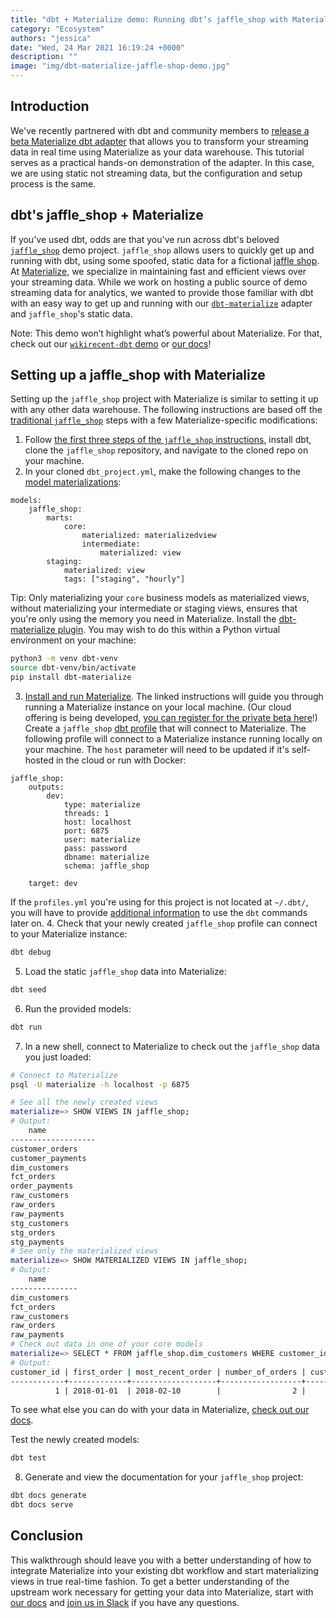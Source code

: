 ```yaml
---
title: "dbt + Materialize demo: Running dbt’s jaffle_shop with Materialize"
category: "Ecosystem"
authors: "jessica"
date: "Wed, 24 Mar 2021 16:19:24 +0000"
description: ""
image: "img/dbt-materialize-jaffle-shop-demo.jpg"
---
```


## Introduction

We've recently partnered with dbt and community members to [release a beta Materialize dbt adapter](https://materialize.com/introducing-dbt-materialize/) that allows you to transform your streaming data in real time using Materialize as your data warehouse. This tutorial serves as a practical hands-on demonstration of the adapter. In this case, we are using static not streaming data, but the configuration and setup process is the same.

## dbt's jaffle\_shop + Materialize

If you've used dbt, odds are that you've run across dbt's beloved [`jaffle_shop`](https://github.com/fishtown-analytics/jaffle_shop) demo project. `jaffle_shop` allows users to quickly get up and running with dbt, using some spoofed, static data for a fictional [jaffle shop](https://australianfoodtimeline.com.au/jaffle-craze/). At [Materialize](https://materialize.com/), we specialize in maintaining fast and efficient views over your streaming data. While we work on hosting a public source of demo streaming data for analytics, we wanted to provide those familiar with dbt with an easy way to get up and running with our [`dbt-materialize`](https://pypi.org/project/dbt-materialize/) adapter and `jaffle_shop`'s static data.

 Note: This demo won’t highlight what’s powerful about Materialize. For that, check out our [`wikirecent-dbt` demo](https://github.com/MaterializeInc/materialize/blob/main/play/wikirecent-dbt/README.md) or [our docs](https://materialize.com/docs/)!

## Setting up a jaffle\_shop with Materialize

Setting up the `jaffle_shop` project with Materialize is similar to setting it up with any other data warehouse. The following instructions are based off the [traditional `jaffle_shop`](https://github.com/fishtown-analytics/jaffle_shop) steps with a few Materialize-specific modifications:
1. Follow [the first three steps of the `jaffle_shop` instructions](https://github.com/fishtown-analytics/jaffle_shop), install dbt, clone the `jaffle_shop` repository, and navigate to the cloned repo on your machine.
2. In your cloned `dbt_project.yml`, make the following changes to the [model materializations](https://docs.getdbt.com/docs/building-a-dbt-project/building-models/materializations):  
```  
models:  
    jaffle_shop:  
        marts:  
            core:  
                materialized: materializedview  
                intermediate:  
                    materialized: view  
        staging:  
            materialized: view  
            tags: ["staging", "hourly"]  
```  
Tip: Only materializing your `core` business models as materialized views, without materializing your intermediate or staging views, ensures that you're only using the memory you need in Materialize.
Install the [dbt-materialize plugin](https://pypi.org/project/dbt-materialize/). You may wish to do this within a Python virtual environment on your machine:

```bash
python3 -m venv dbt-venv
source dbt-venv/bin/activate
pip install dbt-materialize

```

3. [Install and run Materialize](https://materialize.com/docs/install/). The linked instructions will guide you through running a Materialize instance on your local machine. (Our cloud offering is being developed, [you can register for the private beta here](https://materialize.com/cloud)!)
Create a `jaffle_shop` [dbt profile](https://docs.getdbt.com/dbt-cli/configure-your-profile) that will connect to Materialize. The following profile will connect to a Materialize instance running locally on your machine. The `host` parameter will need to be updated if it's self-hosted in the cloud or run with Docker:

```
jaffle_shop:
    outputs:
        dev:
            type: materialize
            threads: 1
            host: localhost
            port: 6875
            user: materialize
            pass: password
            dbname: materialize
            schema: jaffle_shop

    target: dev

```

If the `profiles.yml` you're using for this project is not located at `~/.dbt/`, you will have to provide [additional information](https://docs.getdbt.com/dbt-cli/configure-your-profile#advanced-profile-configuration) to use the `dbt` commands later on. 
4. Check that your newly created `jaffle_shop` profile can connect to your Materialize instance:  
```bash  
dbt debug  
```
5. Load the static `jaffle_shop` data into Materialize:  
```bash  
dbt seed  
```
6. Run the provided models:  
```bash  
dbt run  
```
7. In a new shell, connect to Materialize to check out the `jaffle_shop` data you just loaded:  
```bash  
# Connect to Materialize  
psql -U materialize -h localhost -p 6875  
```  
```bash  
# See all the newly created views  
materialize=> SHOW VIEWS IN jaffle_shop;  
# Output:  
    name  
-------------------  
customer_orders  
customer_payments  
dim_customers  
fct_orders  
order_payments  
raw_customers  
raw_orders  
raw_payments  
stg_customers  
stg_orders  
stg_payments  
# See only the materialized views  
materialize=> SHOW MATERIALIZED VIEWS IN jaffle_shop;  
# Output:  
    name  
---------------  
dim_customers  
fct_orders  
raw_customers  
raw_orders  
raw_payments  
# Check out data in one of your core models  
materialize=> SELECT * FROM jaffle_shop.dim_customers WHERE customer_id = 1;  
# Output:  
customer_id | first_order | most_recent_order | number_of_orders | customer_lifetime_value  
------------+-------------+-------------------+------------------+-------------------------  
          1 | 2018-01-01  | 2018-02-10        |                2 |                      33  
```  
To see what else you can do with your data in Materialize, [check out our docs](https://materialize.com/docs/).

Test the newly created models:

```bash
dbt test

```

8. Generate and view the documentation for your `jaffle_shop` project:  
```bash  
dbt docs generate  
dbt docs serve  
```

## Conclusion

This walkthrough should leave you with a better understanding of how to integrate Materialize into your existing dbt workflow and start materializing views in true real-time fashion. To get a better understanding of the upstream work necessary for getting your data into Materialize, start with [our docs](https://materialize.com/docs/) and [join us in Slack](https://materialize.com/s/chat) if you have any questions.